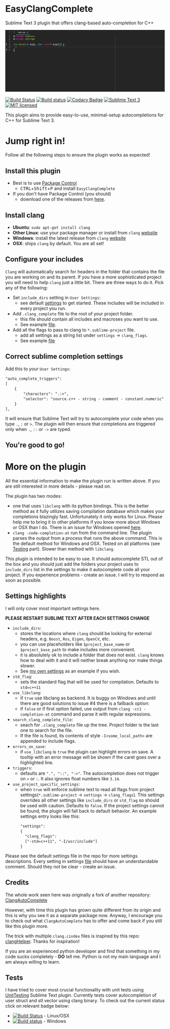 # EasyClangComplete #

Sublime Text 3 plugin that offers clang-based auto-completion for C++

![Example](autocomplete_show_off.gif)

[![Build Status](https://goo.gl/3KUIVo)](https://goo.gl/nJ2NOU)
[![Build status](https://goo.gl/FqsNzm)](https://goo.gl/4N6nxe)
[![Codacy Badge](https://goo.gl/PDVYTj)](https://goo.gl/h52rHl)
[![Sublime Text 3](https://img.shields.io/badge/Sublime%20Text-3-green.svg)](https://www.sublimetext.com/3)
[![MIT licensed](https://img.shields.io/badge/license-MIT-blue.svg)](./LICENSE)

This plugin aims to provide easy-to-use, minimal-setup autocompletions for C++
for Sublime Text 3.

# Jump right in! #
Follow all the following steps to ensure the plugin works as expected!

## Install this plugin ##
- Best is to use [Package Control](https://packagecontrol.io/installation)
  + <kbd>CTRL</kbd>+<kbd>Shift</kbd>+<kbd>P</kbd> and install
    `EasyClangComplete`
- If you don't have Package Control (you should)
  + download one of the releases from
    [here](https://github.com/niosus/EasyClangComplete/releases).

## Install clang ##
- **Ubuntu**: `sudo apt-get install clang`
- **Other Linux**: use your package manager or install from `clang`
  [website](http://llvm.org/releases/download.html)
- **Windows**: install the latest release from `clang`
  [website](http://llvm.org/releases/download.html)
- **OSX**: ships `clang` by default. You are all set!

## Configure your includes ##
`Clang` will automatically search for headers in the folder that contains the
file you are working on and its parent. If you have a more sophisticated
project you will need to help `clang` just a little bit. There are three ways
to do it. Pick any of the following:

- Set `include_dirs` setting in `User Settings`:
  + see default [settings](EasyClangComplete.sublime-settings) to get started.
    These includes will be included in every project you run.
- Add `.clang_complete` file to the root of your project folder.
  + this file should contain all includes and macroses you want to use.
  + See example [file](.clang_complete).
- Add all the flags to pass to clang to `*.sublime-project` file.
  + add all settings as a string list under `settings` -> `clang_flags`.
  + See example [file](easy_clang_complete.sublime-project)

## Correct sublime completion settings ##
Add this to your `User Settings`:
```
"auto_complete_triggers":
[
    {
        "characters": ".:>",
        "selector": "source.c++ - string - comment - constant.numeric"
    }
],
```
It will ensure that Sublime Text will try to autocomplete your code when you
type `.`, `:` or `>`. The plugin will then ensure that completions are
triggered only when `.`, `::` or `->` are typed.
## You're good to go! ##

# More on the plugin #

All the essential information to make the plugin run is written above. If you
are still interested in more details - please read on.

The plugin has two modes:

- one that uses `libclang` with its python bindings. This is the better method
  as it fully utilizes saving compilation database which makes your completions
  blazingly fast. Unfortunately it only works for Linux. Please help me to
  bring it to other platforms if you know more about Windows or OSX than I do.
  There is an issue for Windows opened
  [here](https://github.com/niosus/EasyClangComplete/issues/4).
- `clang -code-completion-at` run from the command line. The plugin parses the
  output from a process that runs the above command. This is the default method
  for Windows and OSX. Tested on all platforms (see [Testing](#Tests) part).
  Slower than method with `libclang`.

This plugin is intended to be easy to use. It should autocomplete STL out of
the box and you should just add the folders your project uses to `include_dirs`
list in the settings to make it autocomplete code all your project. If you
experience problems - create an issue. I will try to respond as soon as
possible.

## Settings highlights ##
I will only cover most important settings here.

**PLEASE RESTART SUBLIME TEXT AFTER EACH SETTINGS CHANGE**

- `include_dirs`:
    + stores the locations where `clang` should be looking for external
      headers, e.g. `Boost`, `Ros`, `Eigen`, `OpenCV`, etc.
    + you can use placeholders like `$project_base_name` or
      `$project_base_path` to make includes more convenient.
    + it is absolutely ok to include a folder that does not exist. `clang`
      knows how to deal with it and it will neither break anything nor make
      things slower.
    + See [my own settings](https://github.com/niosus/config-sublime/blob/master/Packages%2FUser%2FEasyClangComplete.sublime-settings#L4) as an example if you wish.
- `std_flag`:
    + sets the standard flag that will be used for compilation. Defaults to
      `std=c++11`
- `use_libclang`:
    + if `true` use libclang as backend. It is buggy on Windows and until there
      are good solutions to issue #4 there is a fallback option:
    + if `false` or if first option failed, use output from `clang -cc1
      -completion-at` command and parse it with regular expressions.
- `search_clang_complete_file`:
    + seach for `.clang_complete` file up the tree. Project folder is the last
      one to search for the file.
    + If the file is found, its contents of style `-I<some_local_path>` are
      appended to include flags.
- `errors_on_save`:
    + if `use_libclang` is `true` the plugin can highlight errors on save. A
      tooltip with an error message will be shown if the caret goes over a
      highlighted line.
- `triggers`:
    + defaults are `".", "::", "->"`. The autocompletion does not trigger on
      `>` or `:`. It also ignores float numbers like `3.14`.
- `use_project_specific_settings`:
    + when `true` will enforce sublime text to read all flags from project
      settings(`*.sublime-project` -> `settings` -> `clang_flags`). This
      settings overrides all other settings like `include_dirs` or `std_flag`
      so should be used with caution. Defaults to `false`. If the project
      settings cannot be found, the plugin will fall back to default behavior.
      An example settings entry looks like this:
      ```
      "settings":
      {
        "clang_flags":
        ["-std=c++11", "-I/usr/include"]
      }
      ```

Please see the default settings file in the repo for more settings
descriptions. Every setting in settings
[file](EasyClangComplete.sublime-settings) should have an understandable
comment. Should they not be clear - create an issue.


## Credits ##
The whole work seen here was originally a fork of another repository:
[ClangAutoComplete](https://github.com/pl-ca/ClangAutoComplete)

However, with time this plugin has grown quite different from its origin and
this is why you see it as a separate package now. Anyway, I encourage you to
check out what `ClangAutoComplete` has to offer and come back if you still like
this plugin more.

The trick with multiple `clang.cindex` files is inspired by this repo:
[clangHelper](https://github.com/griebd/clangHelper). Thanks for inspiration!

If you are an experienced python developer and find that something in my code
sucks completely - **DO** tell me. Python is not my main language and I am
always willing to learn.

## Tests ##
I have tried to cover most crucial functionality with unit tests using
[UnitTesting](https://github.com/randy3k/UnitTesting) Sublime Text plugin.
Currently tests cover autocompletion of user struct and stl vector using clang
binary. To check out the current status click on relevant badge below:

- [![Build Status](https://goo.gl/3KUIVo)](https://goo.gl/nJ2NOU) - Linux/OSX
- [![Build status](https://goo.gl/FqsNzm)](https://goo.gl/4N6nxe) - Windows
